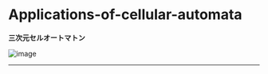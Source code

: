 # Applications-of-cellular-automata
**三次元セルオートマトン**

![image](https://user-images.githubusercontent.com/64544361/118384552-d190f680-b641-11eb-9396-590e703332af.png)

---
